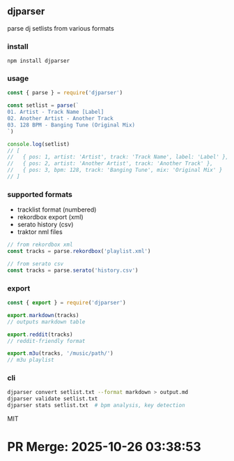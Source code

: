 ## djparser

parse dj setlists from various formats

### install

```
npm install djparser
```

### usage

```javascript
const { parse } = require('djparser')

const setlist = parse(`
01. Artist - Track Name [Label]
02. Another Artist - Another Track
03. 128 BPM - Banging Tune (Original Mix)
`)

console.log(setlist)
// [
//   { pos: 1, artist: 'Artist', track: 'Track Name', label: 'Label' },
//   { pos: 2, artist: 'Another Artist', track: 'Another Track' },
//   { pos: 3, bpm: 128, track: 'Banging Tune', mix: 'Original Mix' }
// ]
```

### supported formats

- tracklist format (numbered)
- rekordbox export (xml)
- serato history (csv)
- traktor nml files

```javascript
// from rekordbox xml
const tracks = parse.rekordbox('playlist.xml')

// from serato csv
const tracks = parse.serato('history.csv')
```

### export

```javascript
const { export } = require('djparser')

export.markdown(tracks)
// outputs markdown table

export.reddit(tracks)
// reddit-friendly format

export.m3u(tracks, '/music/path/')
// m3u playlist
```

### cli

```bash
djparser convert setlist.txt --format markdown > output.md
djparser validate setlist.txt
djparser stats setlist.txt  # bpm analysis, key detection
```

MIT

# PR Merge: 2025-10-26 03:38:53
